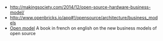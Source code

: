 * http://makingsociety.com/2014/12/open-source-hardware-business-model/
* http://www.openbricks.io/app#!/opensource/architecture/business_models
* [Open model](http://openmodels.fr) A book in french on english on the new business models of open source
